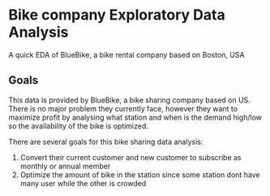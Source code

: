 # Bike company Exploratory Data Analysis
A quick EDA of BlueBike, a bike rental company based on Boston, USA

## Goals
This data is provided by BlueBike, a bike sharing company based on US. There is no major problem they currently face, however they want to maximize profit by analysing what station and when is the demand high/low so the availability of the bike is optimized.

There are several goals for this bike sharing data analysis:

1. Convert their current customer and new customer to subscribe as monthly or annual member
2. Optimize the amount of bike in the station since some station dont have many user while the other is crowded






